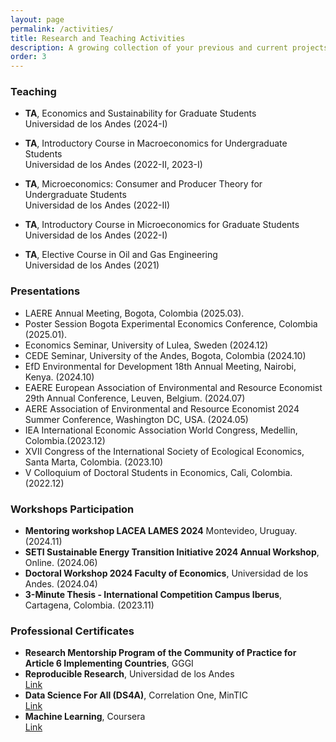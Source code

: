 ```yaml
---
layout: page
permalink: /activities/
title: Research and Teaching Activities
description: A growing collection of your previous and current projects.
order: 3
---
```



### Teaching
- **TA**, Economics and Sustainability for Graduate Students  
  Universidad de los Andes (2024-I)

- **TA**, Introductory Course in Macroeconomics for Undergraduate Students  
  Universidad de los Andes (2022-II, 2023-I)

- **TA**, Microeconomics: Consumer and Producer Theory for Undergraduate Students  
  Universidad de los Andes (2022-II)

- **TA**, Introductory Course in Microeconomics for Graduate Students  
  Universidad de los Andes (2022-I)

- **TA**, Elective Course in Oil and Gas Engineering  
  Universidad de los Andes (2021)

### Presentations
- LAERE Annual Meeting, Bogota, Colombia (2025.03).
- Poster Session Bogota Experimental Economics Conference, Colombia (2025.01).
- Economics Seminar, University of Lulea, Sweden (2024.12)
- CEDE Seminar, University of the Andes, Bogota, Colombia (2024.10)
- EfD Environmental for Development 18th Annual Meeting, Nairobi, Kenya. (2024.10)
- EAERE European Association of Environmental and Resource Economist 29th Annual Conference, Leuven, Belgium. (2024.07)
- AERE Association of Environmental and Resource Economist 2024 Summer Conference, Washington DC, USA. (2024.05)
- IEA International Economic Association World Congress, Medellin, Colombia.(2023.12)
- XVII Congress of the International Society of Ecological Economics, Santa Marta, Colombia. (2023.10)
- V Colloquium of Doctoral Students in Economics, Cali, Colombia.(2022.12)

### Workshops Participation

- **Mentoring workshop LACEA LAMES 2024** Montevideo, Uruguay. (2024.11)
- **SETI Sustainable Energy Transition Initiative 2024 Annual Workshop**, Online. (2024.06)
- **Doctoral Workshop 2024 Faculty of Economics**, Universidad de los Andes. (2024.04)
- **3-Minute Thesis - International Competition Campus Iberus**, Cartagena, Colombia. (2023.11)

### Professional Certificates
- **Research Mentorship Program of the Community of Practice for Article 6 Implementing Countries**, GGGI
- **Reproducible Research**, Universidad de los Andes  
  [Link](https://shorturl.at/eoIO8)
- **Data Science For All (DS4A)**, Correlation One, MinTIC  
  [Link](https://www.credential.net/f6087e7f-6c53-4245-b2e0-d2297a625d4d)
- **Machine Learning**, Coursera  
  [Link](https://www.coursera.org/account/accomplishments/verify/S7J59VHC5K53)
